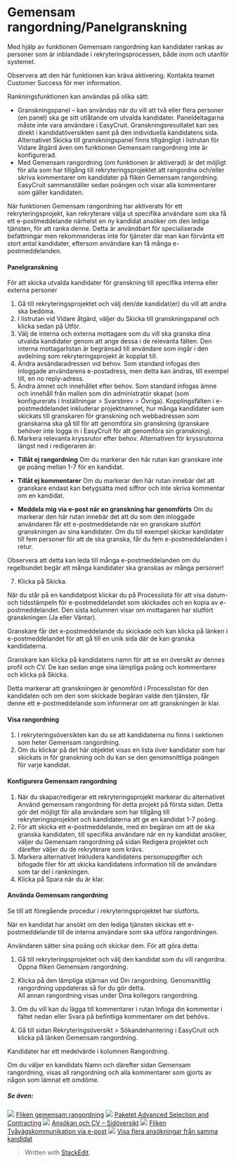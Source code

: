 # Gemensam rangordning/Panelgranskning

Med hjälp av funktionen Gemensam rangordning kan kandidater rankas av personer som är inblandade i rekryteringsprocessen, både inom och utanför systemet.

Observera att den här funktionen kan kräva aktivering. Kontakta teamet Customer Success för mer information.

Rankningsfunktionen kan användas på olika sätt:

-   Granskningspanel  – kan användas när du vill att två eller flera personer (en panel) ska ge sitt utlåtande om utvalda kandidater. Paneldeltagarna måste inte vara användare i EasyCruit. Granskningsresultatet kan ses direkt i kandidatöversikten samt på den individuella kandidatens sida. Alternativet Skicka till granskningspanel finns tillgängligt i listrutan för Vidare åtgärd även om funktionen Gemensam rangordning inte är konfigurerad.
-   Med  Gemensam rangordning  (om funktionen är aktiverad) är det möjligt för alla som har tillgång till rekryteringsprojektet att rangordna och/eller skriva kommentarer om kandidater på fliken  Gemensam rangordning. EasyCruit sammanställer sedan poängen och visar alla kommentarer som gäller kandidaten.

När funktionen Gemensam rangordning har aktiverats för ett rekryteringsprojekt, kan rekryterare välja ut specifika användare som ska få ett e-postmeddelande närhelst en ny kandidat ansöker om den lediga tjänsten, för att ranka denne. Detta är användbart för specialiserade befattningar men rekommenderas inte för tjänster där man kan förvänta ett stort antal kandidater, eftersom användare kan få många e-postmeddelanden.

#### Panelgranskning

För att skicka utvalda kandidater för granskning till specifika interna eller externa personer

1.  Gå till rekryteringsprojektet och välj den/de kandidat(er) du vill att andra ska bedöma.
2.  I listrutan vid  Vidare åtgärd,  väljer du  Skicka till granskningspanel  och klicka sedan på  Utför.
3.  Välj de interna och externa mottagare som du vill ska granska dina utvalda kandidater genom att ange dessa i de relevanta fälten. Den interna mottagarlistan är begränsad till användare som ingår i den avdelning som rekryteringsprojekt är kopplat till.
4.  Ändra  avsändaradressen  vid behov. Som standard infogas den inloggade användarens e-postadress, men detta kan ändras, till exempel till, en  no reply-adress.
5.  Ändra ämnet och innehållet efter behov. Som standard infogas ämne och innehåll från mallen som din administratör skapat (som konfigurerats i  Inställningar  >  Svarsbrev  >  Övriga). Kopplingsfälten i e-postmeddelandet inkluderar projektnamnet, hur många kandidater som skickats till granskaren för granskning och webbadressen som granskarna ska gå till för att genomföra sin granskning (granskare behöver inte logga in i EasyCruit för att genomföra sin granskning).
6.  Markera relevanta kryssrutor efter behov. Alternativen för kryssrutorna längst ned i redigeraren är:

- **Tillåt ej rangordning**
Om du markerar den här rutan kan granskare inte ge poäng mellan 1-7 för en kandidat.

- **Tillåt ej kommentarer**
Om du markerar den här rutan innebär det att granskare endast kan betygsätta med siffror och inte skriva kommentar om en kandidat.

- **Meddela mig via e-post när en granskning har genomförts**
Om du markerar den här rutan innebär det att du som den inloggade användaren får ett e-postmeddelande när en granskare slutfört granskningen av sina kandidater. Om du till exempel skickar kandidater till fem personer för att de ska granska, får du fem e-postmeddelanden i retur.

Observera att detta kan leda till många e-postmeddelanden om du regelbundet begär att många kandidater ska granskas av många personer!

7.  Klicka på  Skicka.

När du står på en kandidatpost klickar du på  Processlista  för att visa datum- och tidsstämpeln för e-postmeddelandet som skickades och en kopia av e-postmeddelandet. Den sista kolumnen visar om mottagaren har slutfört granskningen (Ja eller Väntar).

Granskare får det e-postmeddelande du skickade och kan klicka på länken i e-postmeddelandet för att gå till en unik sida där de kan granska kandidaterna.

Granskare kan klicka på kandidatens namn för att se en översikt av dennes profil och CV. De kan sedan ange sina lämpliga poäng och kommentarer och klicka på  Skicka.

Detta markerar att granskningen är genomförd i  Processlistan  för den kandidaten och om den som skickade begäran valde den tjänsten, får denne ett e-postmeddelande som informerar om att granskningen är klar.

#### Visa rangordning

1.  I rekryteringsöversikten kan du se att kandidaterna nu finns i sektionen som heter  Gemensam rangordning.
2.  Om du klickar på det här objektet visas en lista över kandidater som har skickats in för granskning och du kan se den genomsnittliga poängen för varje kandidat.

#### Konfigurera Gemensam rangordning

1.  När du skapar/redigerar ett rekryteringsprojekt markerar du alternativet  Använd gemensam rangordning för detta projekt  på första sidan. Detta gör det möjligt för alla användare som har tillgång till rekryteringsprojektet och kandidaterna att ge en kandidat 1-7 poäng.
2.  För att skicka ett e-postmeddelande, med en begäran om att de ska granska kandidaten, till specifika användare när en ny kandidat ansöker, väljer du  Gemensam rangordning  på sidan Redigera projektet och därefter väljer du de rekryterare som krävs.
3.  Markera alternativet  Inkludera kandidatens personuppgifter och bifogade filer  för att skicka kandidatens information till de användare som tar del i rankningen.
4.  Klicka på  Spara  när du är klar.

#### Använda Gemensam rangordning

Se till att föregående procedur i rekryteringsprojektet har slutförts.

När en kandidat har ansökt om den lediga tjänsten skickas ett e-postmeddelande till de interna användare som ska utföra rangordningen.

Användaren sätter sina poäng och skickar dem. För att göra detta:

1.  Gå till rekryteringsprojektet och välj den kandidat som du vill rangordna. Öppna fliken  Gemensam rangordning.
2.  Klicka på den lämpliga stjärnan vid  Din rangordning.  Genomsnittlig rangordning  uppdateras så for du gör detta.  
    All annan rangordning visas under  Dina kollegors rangordning.  
    
3.  Om du vill kan du lägga till kommentarer i rutan  Infoga din kommentar i fältet nedan  eller  Svara  på befintliga kommentarer om det behövs.
4.  Gå till sidan  Rekryteringsöversikt > Sökandehantering  i EasyCruit och klicka på länken  Gemensam rangordning.

Kandidater har ett medelvärde i kolumnen  Rangordning.

Om du väljer en kandidats  Namn  och därefter sidan  Gemensam rangordning, visas all rangordning och alla kommentarer som gjorts av någon som lämnat ett omdöme.

##### Se även:

![](../Resources/Images/icon-document-link.png)  [Fliken gemensam rangordning](collaborative_rating_tab.htm)
![](../Resources/Images/icon-document-link.png)  [Paketet Advanced Selection and Contracting](advanced_selection_and_contraction_pack.htm)
![](../Resources/Images/icon-document-link.png)  [Ansökan och CV – Sidöversikt](application_and_cv_page_overview.htm)
![](../Resources/Images/icon-document-link.png)  [Fliken Tvåvägskommunikation via e-post](two_way_email_tab.htm)
![](../Resources/Images/icon-document-link.png)  [Visa flera ansökningar från samma kandidat](viewing_a_candidates_multiple_applications.htm)


> Written with [StackEdit](https://stackedit.io/).
<!--stackedit_data:
eyJoaXN0b3J5IjpbLTEzNzE3MTMyNzksLTc2NzM3Nzc0OF19
-->